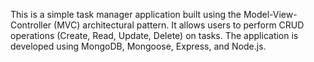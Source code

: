 This is a simple task manager application built using the Model-View-Controller (MVC) architectural pattern. It allows users to perform CRUD operations (Create, Read, Update, Delete) on tasks. The application is developed using MongoDB, Mongoose, Express, and Node.js.
